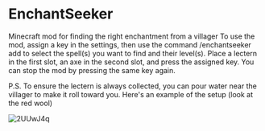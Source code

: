 # EnchantSeeker
Minecraft mod for finding the right enchantment from a villager
To use the mod, assign a key in the settings, then use the command /enchantseeker add to select the spell(s) you want to find and their level(s). Place a lectern in the first slot, an axe in the second slot, and press the assigned key. You can stop the mod by pressing the same key again.			


P.S. To ensure the lectern is always collected, you can pour water near the villager to make it roll toward you. Here's an example of the setup (look at the red wool)

![2UUwJ4q](https://github.com/Abrisos/EnchantSeeker/assets/125667797/7959d4a9-cde2-4017-a5fc-f7733871045f)
